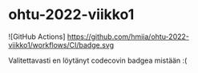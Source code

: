 # ohtu-2022-viikko1
![GitHub Actions] https://github.com/hmiia/ohtu-2022-viikko1/workflows/CI/badge.svg

Valitettavasti en löytänyt codecovin badgea mistään :(
